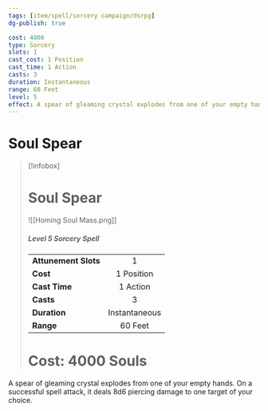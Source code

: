 ```yaml
---
tags: [item/spell/sorcery campaign/dsrpg]
dg-publish: true

cost: 4000
type: Sorcery
slots: 1
cast_cost: 1 Position
cast_time: 1 Action
casts: 3
duration: Instantaneous
range: 60 Feet
level: 5
effect: A spear of gleaming crystal explodes from one of your empty hands. On a successful spell attack, it deals 8d6 piercing damage to one target of your choice.
---
```




# Soul Spear

> [!infobox]
> # Soul Spear
> ![[Homing Soul Mass.png]]
> ##### Level 5 Sorcery Spell
> | | |
> | :-- | :-: |
> | **Attunement Slots** | 1 |
> | **Cost** | 1 Position |
> | **Cast Time** | 1 Action |
> | **Casts** | 3 |
> | **Duration** |  Instantaneous |
> | **Range** |  60 Feet |
> # Cost: 4000 Souls

A spear of gleaming crystal explodes from one of your empty hands. On a successful spell attack, it deals 8d6 piercing damage to one target of your choice.